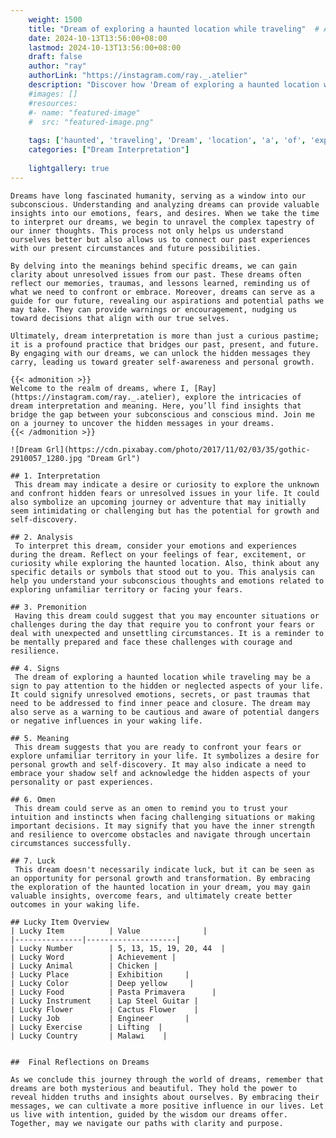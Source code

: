 ```yaml
---
    weight: 1500
    title: "Dream of exploring a haunted location while traveling"  # Assuming 'title' column exists
    date: 2024-10-13T13:56:00+08:00
    lastmod: 2024-10-13T13:56:00+08:00
    draft: false
    author: "ray"
    authorLink: "https://instagram.com/ray._.atelier"
    description: "Discover how 'Dream of exploring a haunted location while traveling' can interpret your future and uncover its significant meanings in your life."
    #images: []
    #resources:
    #- name: "featured-image"
    #  src: "featured-image.png"
    
    tags: ['haunted', 'traveling', 'Dream', 'location', 'a', 'of', 'exploring', 'while']
    categories: ["Dream Interpretation"]
    
    lightgallery: true
---
```

    
    Dreams have long fascinated humanity, serving as a window into our subconscious. Understanding and analyzing dreams can provide valuable insights into our emotions, fears, and desires. When we take the time to interpret our dreams, we begin to unravel the complex tapestry of our inner thoughts. This process not only helps us understand ourselves better but also allows us to connect our past experiences with our present circumstances and future possibilities.
    
    By delving into the meanings behind specific dreams, we can gain clarity about unresolved issues from our past. These dreams often reflect our memories, traumas, and lessons learned, reminding us of what we need to confront or embrace. Moreover, dreams can serve as a guide for our future, revealing our aspirations and potential paths we may take. They can provide warnings or encouragement, nudging us toward decisions that align with our true selves.
    
    Ultimately, dream interpretation is more than just a curious pastime; it is a profound practice that bridges our past, present, and future. By engaging with our dreams, we can unlock the hidden messages they carry, leading us toward greater self-awareness and personal growth.
    
    {{< admonition >}}
    Welcome to the realm of dreams, where I, [Ray](https://instagram.com/ray._.atelier), explore the intricacies of dream interpretation and meaning. Here, you’ll find insights that bridge the gap between your subconscious and conscious mind. Join me on a journey to uncover the hidden messages in your dreams.
    {{< /admonition >}}
    
    ![Dream Grl](https://cdn.pixabay.com/photo/2017/11/02/03/35/gothic-2910057_1280.jpg "Dream Grl")
    
    ## 1. Interpretation
     This dream may indicate a desire or curiosity to explore the unknown and confront hidden fears or unresolved issues in your life. It could also symbolize an upcoming journey or adventure that may initially seem intimidating or challenging but has the potential for growth and self-discovery.
    
    ## 2. Analysis
     To interpret this dream, consider your emotions and experiences during the dream. Reflect on your feelings of fear, excitement, or curiosity while exploring the haunted location. Also, think about any specific details or symbols that stood out to you. This analysis can help you understand your subconscious thoughts and emotions related to exploring unfamiliar territory or facing your fears.
    
    ## 3. Premonition
     Having this dream could suggest that you may encounter situations or challenges during the day that require you to confront your fears or deal with unexpected and unsettling circumstances. It is a reminder to be mentally prepared and face these challenges with courage and resilience.
    
    ## 4. Signs
     The dream of exploring a haunted location while traveling may be a sign to pay attention to the hidden or neglected aspects of your life. It could signify unresolved emotions, secrets, or past traumas that need to be addressed to find inner peace and closure. The dream may also serve as a warning to be cautious and aware of potential dangers or negative influences in your waking life.
    
    ## 5. Meaning
     This dream suggests that you are ready to confront your fears or explore unfamiliar territory in your life. It symbolizes a desire for personal growth and self-discovery. It may also indicate a need to embrace your shadow self and acknowledge the hidden aspects of your personality or past experiences.
    
    ## 6. Omen
     This dream could serve as an omen to remind you to trust your intuition and instincts when facing challenging situations or making important decisions. It may signify that you have the inner strength and resilience to overcome obstacles and navigate through uncertain circumstances successfully.
    
    ## 7. Luck
     This dream doesn't necessarily indicate luck, but it can be seen as an opportunity for personal growth and transformation. By embracing the exploration of the haunted location in your dream, you may gain valuable insights, overcome fears, and ultimately create better outcomes in your waking life.
    
    ## Lucky Item Overview
    | Lucky Item          | Value              |
    |---------------|--------------------|
    | Lucky Number        | 5, 13, 15, 19, 20, 44  |
    | Lucky Word          | Achievement |
    | Lucky Animal        | Chicken |
    | Lucky Place         | Exhibition     |
    | Lucky Color         | Deep yellow     |
    | Lucky Food          | Pasta Primavera      |
    | Lucky Instrument    | Lap Steel Guitar |
    | Lucky Flower        | Cactus Flower    |
    | Lucky Job           | Engineer       |
    | Lucky Exercise      | Lifting  |
    | Lucky Country       | Malawi    |
    
    
    ##  Final Reflections on Dreams
    
    As we conclude this journey through the world of dreams, remember that dreams are both mysterious and beautiful. They hold the power to reveal hidden truths and insights about ourselves. By embracing their messages, we can cultivate a more positive influence in our lives. Let us live with intention, guided by the wisdom our dreams offer. Together, may we navigate our paths with clarity and purpose.
    